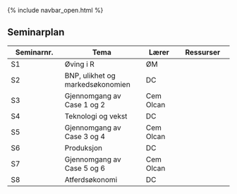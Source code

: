 {% include navbar_open.html %}
## Seminarplan

| Seminarnr. <img width=150/>   | Tema  <img width=250/>     | Lærer <img width=100/>  | Ressurser <img width=200/>  |
|----------------|----------------------------------------------------------------|-----------|--------------------------------------|
|  S1  |   Øving i R                      | ØM     |    |
|  S2 |  BNP, ulikhet og markedsøkonomien    | DC |    |
|   S3|  Gjennomgang av Case 1 og 2    | Cem Olcan |    |
|  S4  | Teknologi og vekst    | DC |    |
| S5  |  Gjennomgang av Case 3 og 4    | Cem Olcan |    |
|  S6 |  Produksjon    | DC |    |
|  S7 |  Gjennomgang av Case 5 og 6    | Cem Olcan |    |
| S8  |  Atferdsøkonomi    | DC |    |


